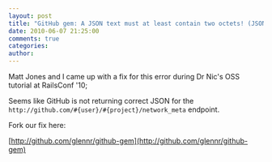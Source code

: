 ```yaml
---
layout: post
title: "GitHub gem: A JSON text must at least contain two octets! (JSON::ParserError)"
date: 2010-06-07 21:25:00
comments: true
categories:
author:
---
```


Matt Jones and I came up with a fix for this error during Dr Nic's OSS tutorial at RailsConf '10;

Seems like GitHub is not returning correct JSON for the `http://github.com/#{user}/#{project}/network_meta` endpoint.

Fork our fix here:

[http://github.com/glennr/github-gem](http://github.com/glennr/github-gem)
